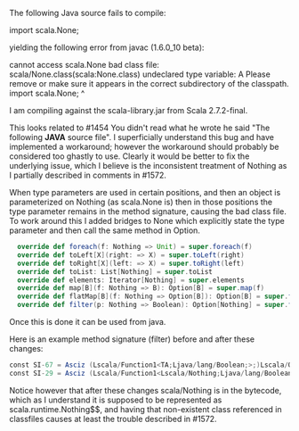 The following Java source fails to compile:

import scala.None;

yielding the following error from javac (1.6.0_10 beta):

cannot access scala.None
bad class file: scala/None.class(scala:None.class)
undeclared type variable: A
Please remove or make sure it appears in the correct subdirectory of the classpath.
import scala.None;
            ^

I am compiling against the scala-library.jar from Scala 2.7.2-final.

This looks related to #1454
You didn't read what he wrote he said "The following **JAVA** source file".
I superficially understand this bug and have implemented a workaround; however the workaround should probably be considered too ghastly to use.  Clearly it would be better to fix the underlying issue, which I believe is the inconsistent treatment of Nothing as I partially described in comments in #1572.

When type parameters are used in certain positions, and then an object is parameterized on Nothing (as scala.None is) then in those positions the type parameter remains in the method signature, causing the bad class file.  To work around this I added bridges to None which explicitly state the type parameter and then call the same method in Option.
```scala
  override def foreach(f: Nothing => Unit) = super.foreach(f)
  override def toLeft[X](right: => X) = super.toLeft(right)
  override def toRight[X](left: => X) = super.toRight(left)
  override def toList: List[Nothing] = super.toList
  override def elements: Iterator[Nothing] = super.elements
  override def map[B](f: Nothing => B): Option[B] = super.map(f)
  override def flatMap[B](f: Nothing => Option[B]): Option[B] = super.flatMap(f)
  override def filter(p: Nothing => Boolean): Option[Nothing] = super.filter(p)  
```
Once this is done it can be used from java.

Here is an example method signature (filter) before and after these changes:
```scala
const SI-67 = Asciz	(Lscala/Function1<TA;Ljava/lang/Boolean;>;)Lscala/Option<TA;>;;
const SI-29 = Asciz	(Lscala/Function1<Lscala/Nothing;Ljava/lang/Boolean;>;)Lscala/Option<Lscala/Nothing;>;;
```
Notice however that after these changes scala/Nothing is in the bytecode, which as I understand it is supposed to be represented as scala.runtime.Nothing$$, and having that non-existent class referenced in classfiles causes at least the trouble described in #1572.
